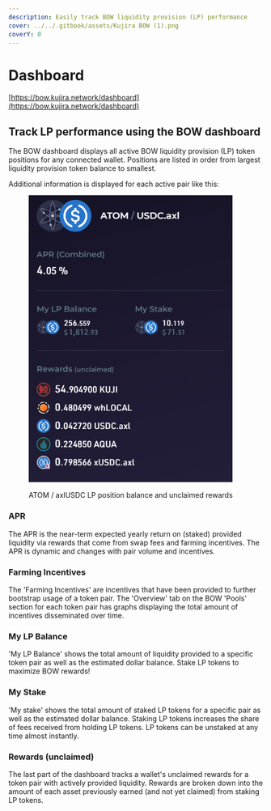 ```yaml
---
description: Easily track BOW liquidity provision (LP) performance
cover: ../../.gitbook/assets/Kujira BOW (1).png
coverY: 0
---
```


# Dashboard

[https://bow.kujira.network/dashboard](https://bow.kujira.network/dashboard)

## Track LP performance using the BOW dashboard

The BOW dashboard displays all active BOW liquidity provision (LP) token positions for any connected wallet. Positions are listed in order from largest liquidity provision token balance to smallest.&#x20;

Additional information is displayed for each active pair like this:

<figure><img src="../../.gitbook/assets/image (12).png" alt="" width="403"><figcaption><p>ATOM / axlUSDC LP position balance and unclaimed rewards</p></figcaption></figure>

### APR

The APR is the near-term expected yearly return on (staked) provided liquidity via rewards that come from swap fees and farming incentives. The APR is dynamic and changes with pair volume and incentives.

### Farming Incentives

The 'Farming Incentives' are incentives that have been provided to further bootstrap usage of a token pair. The 'Overview' tab on the BOW 'Pools' section for each token pair has graphs displaying the total amount of incentives disseminated over time.

### My LP Balance

'My LP Balance' shows the total amount of liquidity provided to a specific token pair as well as the estimated dollar balance. Stake LP tokens to maximize BOW rewards!&#x20;

### My Stake

'My stake' shows the total amount of staked LP tokens for a specific pair as well as the estimated dollar balance. Staking LP tokens increases the share of fees received from holding LP tokens. LP tokens can be unstaked at any time almost instantly.&#x20;

### Rewards (unclaimed)

The last part of the dashboard tracks a wallet's unclaimed rewards for a token pair with actively provided liquidity. Rewards are broken down into the amount of each asset previously earned (and not yet claimed) from staking LP tokens.&#x20;
